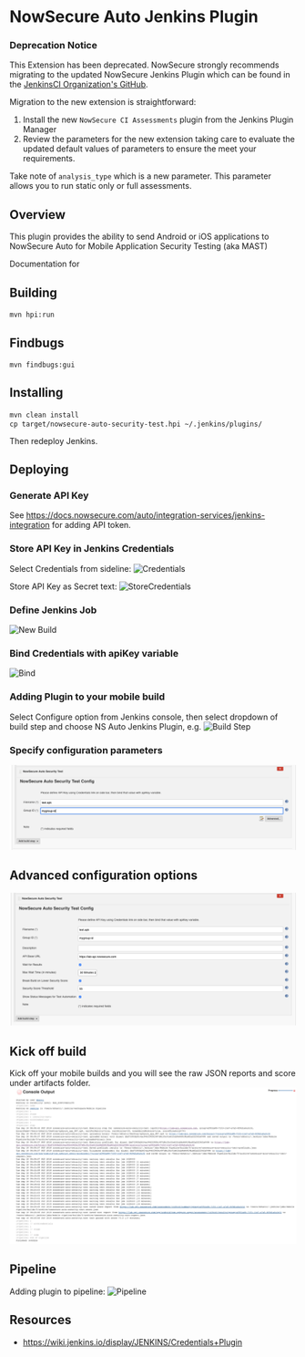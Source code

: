 # NowSecure Auto Jenkins Plugin

### Deprecation Notice

This Extension has been deprecated.  NowSecure strongly recommends migrating to the updated NowSecure Jenkins Plugin which can be found in the [JenkinsCI Organization's GitHub](https://github.com/jenkinsci/nowsecure-ci-assessments-plugin).

Migration to the new extension is straightforward:

1. Install the new `NowSecure CI Assessments` plugin from the Jenkins Plugin Manager
2. Review the parameters for the new extension taking care to evaluate the updated default values of parameters to ensure the meet your requirements.

Take note of `analysis_type` which is a new parameter. This parameter allows you to run static only or full assessments.

## Overview

This plugin provides the ability to send Android or iOS applications to NowSecure Auto for Mobile Application Security Testing (aka MAST)

Documentation for 


## Building
```
mvn hpi:run
```

## Findbugs
```
mvn findbugs:gui
```

## Installing
```
mvn clean install
cp target/nowsecure-auto-security-test.hpi ~/.jenkins/plugins/
```
Then redeploy Jenkins.

## Deploying

### Generate API Key
See https://docs.nowsecure.com/auto/integration-services/jenkins-integration for adding API token.

### Store API Key in Jenkins Credentials
Select Credentials from sideline:
![Credentials](https://github.com/nowsecure/auto-jenkins-plugin/blob/master/images/jenkins3.png)

Store API Key as Secret text:
![StoreCredentials](https://github.com/nowsecure/auto-jenkins-plugin/blob/master/images/jenkins4.png)

### Define Jenkins Job
![New Build](https://github.com/nowsecure/auto-jenkins-plugin/blob/master/images/jenkins1.png)

### Bind Credentials with apiKey variable
![Bind](https://github.com/nowsecure/auto-jenkins-plugin/blob/master/images/jenkins5.png)

### Adding Plugin to your mobile build
Select Configure option from Jenkins console, then select dropdown of build step and choose NS Auto Jenkins Plugin, e.g.
![Build Step](https://github.com/nowsecure/auto-jenkins-plugin/blob/master/images/jenkins6.png)

### Specify configuration parameters
![Configure Step](https://github.com/nowsecure/auto-jenkins-plugin/blob/master/images/jenkins7.png)

## Advanced configuration options
![Advanced](https://github.com/nowsecure/auto-jenkins-plugin/blob/master/images/jenkins8.png)

## Kick off build
Kick off your mobile builds and you will see the raw JSON reports and score under artifacts folder.
![Console](https://github.com/nowsecure/auto-jenkins-plugin/blob/master/images/jenkins9.png)

## Pipeline
Adding plugin to pipeline:
![Pipeline](https://github.com/nowsecure/auto-jenkins-plugin/blob/master/images/jenkins10.png)

## Resources
- https://wiki.jenkins.io/display/JENKINS/Credentials+Plugin


